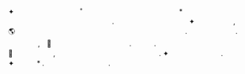  ✦　　　　　 　 　　　˚　　　　　　　　　　　　　　*
　　　　　　　　　　　　　　　.　　 　　　　　 　　　
 ✦ 　　　  　　,　　　　　　　　　　　    🌎　 　　　　　　
　　　　　　　　　　　　　　　　　.　　　　　　　.
   　   　　　,　🌙　　　　　　　　　　　 .
　　　.　　　   　　　　　　　　　　　　　　　 　　　　　🚀
　   　 　　　,　　　　　　　　　　　　　　　. ✦ 　　　　
　　　.　　　　　 ✦   　　　* .　　　　　 　　　　.
